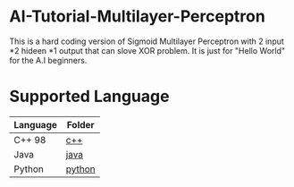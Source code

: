# AI-Tutorial-Multilayer-Perceptron

This is a hard coding version of Sigmoid Multilayer Perceptron with 2 input *2 hideen *1 output that can slove XOR problem. It is just for "Hello World" for the A.I beginners.

# Supported Language

| Language | Folder |
|---|---|
| C++ 98 |[c++](./c++)|
| Java |[java](./java)|
| Python |[python](./python)|

